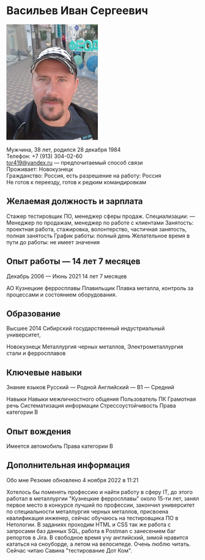 # Васильев Иван Сергеевич
![фото](/img/1663158425981.JPEG)

Мужчина, 38 лет, родился 28 декабря 1984  
Телефон: +7 (913) 304-02-60  
tor419@yandex.ru — предпочитаемый способ связи  
Проживает: Новокузнецк  
Гражданство: Россия, есть разрешение на работу: Россия  
Не готов к переезду, готов к редким командировкам  

## Желаемая должность и зарплата
Стажер тестировщик ПО, менеджер сферы продаж.
Специализации:
— Менеджер по продажам, менеджер по работе с клиентами
Занятость: проектная работа, стажировка, волонтерство, частичная занятость,
полная занятость
График работы: полный день
Желательное время в пути до работы: не имеет значения

## Опыт работы — 14 лет 7 месяцев
Декабрь 2006 —
Июнь 2021
14 лет 7 месяцев

АО Кузнецкие ферросплавы
Плавильщик
Плавка металла, контроль за процессами и состоянием оборудования.

## Образование
Высшее
2014 Сибирский государственный индустриальный университет,

Новокузнецк
Металлургия черных металлов, Электрометаллургия стали и ферросплавов

## Ключевые навыки
Знание языков Русский — Родной
Английский — B1 — Средний

Навыки Навыки межличностного общения Пользователь ПК Грамотная речь
Систематизация информации Стрессоустойчивость Права категории B

## Опыт вождения
Имеется автомобиль
Права категории B

## Дополнительная информация
Обо мне
Резюме обновлено 4 ноября 2022 в 11:21

Хотелось бы поменять профессию и найти работу в сферу IT, до этого работал в металлургии
"Кузнецкие ферросплавы" около 15-ти лет, занял первое место в конкурсе лучший по
профессии, закончил университет по специальности металлургия черных металлов,
присвоена квалификация инженер, сейчас обучаюсь на тестировщика ПО в Нетологии. В
заданиях проходим HTML и CSS так же работа с запросами баз данных SQL, работа в Postman
с занесением баг репортов в Jira. В свободное время учу английский, зимой нравится
кататься на сноуборде, а летом на велосипеде. Очень люблю читать. Сейчас читаю Савина "тестирование Дот Ком".


